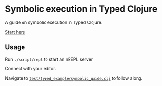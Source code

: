 # Symbolic execution in Typed Clojure

A guide on symbolic execution in Typed Clojure.

[Start here](test/typed_example/symbolic_guide.clj)

## Usage

Run `./script/repl` to start an nREPL server.

Connect with your editor.

Navigate to [`test/typed_example/symbolic_guide.clj`](test/typed_example/symbolic_guide.clj) to follow along.
